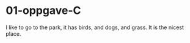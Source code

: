 # 01-oppgave-C

I like to go to the park, it has birds, and dogs, and grass. It is the nicest place. 
